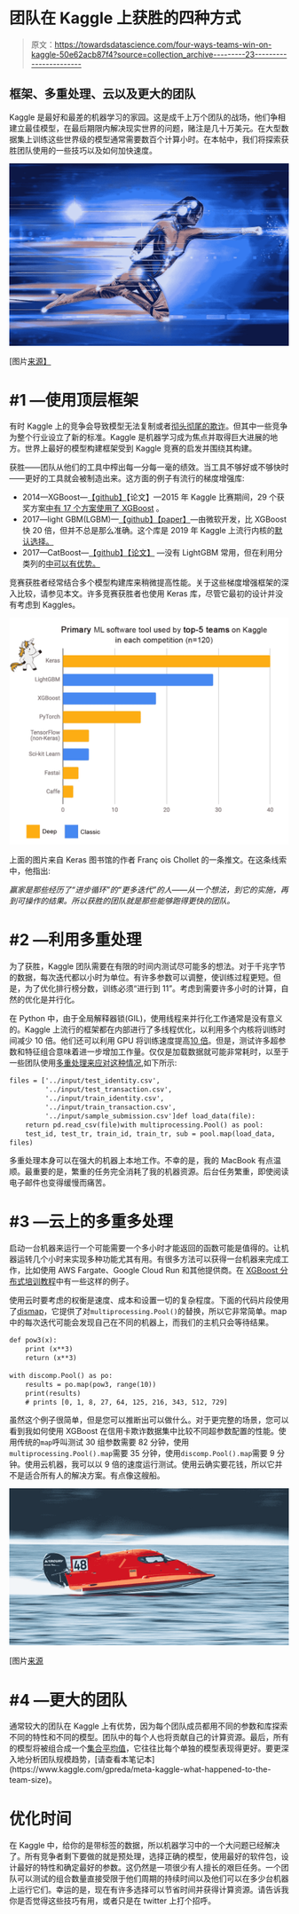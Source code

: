 # 团队在 Kaggle 上获胜的四种方式

> 原文：<https://towardsdatascience.com/four-ways-teams-win-on-kaggle-50e62acb87f4?source=collection_archive---------23----------------------->

## 框架、多重处理、云以及更大的团队

Kaggle 是最好和最差的机器学习的家园。这是成千上万个团队的战场，他们争相建立最佳模型，在最后期限内解决现实世界的问题，赌注是几十万美元。在大型数据集上训练这些世界级的模型通常需要数百个计算小时。在本帖中，我们将探索获胜团队使用的一些技巧以及如何加快速度。

![](img/9bada25f41afba6853335933e9209f8f.png)

[图片[来源】](https://pixabay.com/illustrations/superhero-girl-speed-runner-534120/)

# #1 —使用顶层框架

有时 Kaggle 上的竞争会导致模型无法复制或者[彻头彻尾的欺诈](/kaggle-1st-place-winner-cheated-10-000-prize-declared-irrecoverable-bb7e1b639365)。但其中一些竞争为整个行业设立了新的标准。Kaggle 是机器学习成为焦点并取得巨大进展的地方。世界上最好的模型构建框架受到 Kaggle 竞赛的启发并围绕其构建。

获胜——团队从他们的工具中榨出每一分每一毫的绩效。当工具不够好或不够快时——更好的工具就会被制造出来。这方面的例子有流行的梯度增强库:

*   2014—XGBoost—[【github】](https://github.com/dmlc/xgboost)【论文】—2015 年 Kaggle 比赛期间，29 个获奖方案[中有 17 个方案使用了 XGBoost](https://www.linkedin.com/pulse/present-future-kdd-cup-competition-outsiders-ron-bekkerman/) 。
*   2017—light GBM(LGBM)—[【github】](https://github.com/microsoft/LightGBM)[【paper】](https://papers.nips.cc/paper/6907-lightgbm-a-highly-efficient-gradient-boosting-decision-tree.pdf)—由微软开发，比 XGBoost 快 20 倍，但并不总是那么准确。这个库是 2019 年 Kaggle 上流行内核的[默认选择。](https://www.kaggle.com/c/ga-customer-revenue-prediction/discussion/66048)
*   2017—CatBoost—[【github】](https://github.com/catboost/catboost)[【论文】](https://arxiv.org/abs/1706.09516) —没有 LightGBM 常用，但在利用分类列的[中可以有优势。](https://datascience.stackexchange.com/questions/49567/lightgbm-vs-xgboost-vs-catboost)

竞赛获胜者经常结合多个模型构建库来稍微提高性能。关于这些梯度增强框架的深入比较，请参见本文。许多竞赛获胜者也使用 Keras 库，尽管它最初的设计并没有考虑到 Kaggles。

![](img/fde200f37cce1a644bb5f157045ccf3c.png)

上面的图片来自 Keras 图书馆的作者 Franç ois Chollet 的一条推文。在这条线索中，他指出:

*赢家是那些经历了“进步循环”的“更多迭代”的人——从一个想法，到它的实施，再到可操作的结果。所以获胜的团队就是那些能够跑得更快的团队。*

# #2 —利用多重处理

为了获胜，Kaggle 团队需要在有限的时间内测试尽可能多的想法。对于千兆字节的数据，每次迭代都以小时为单位。有许多参数可以调整，使训练过程更短。但是，为了优化排行榜分数，训练必须“进行到 11”。考虑到需要许多小时的计算，自然的优化是并行化。

在 Python 中，由于全局解释器锁(GIL)，使用线程来并行化工作通常是没有意义的。Kaggle 上流行的框架都在内部进行了多线程优化，以利用多个内核将训练时间减少 10 倍。他们还可以利用 GPU 将训练速度提高[10 倍](https://xgboost.ai/2018/07/04/gpu-xgboost-update.html)。但是，测试许多超参数和特征组合意味着进一步增加工作量。仅仅是加载数据就可能非常耗时，以至于一些团队使用[多重处理来应对这种情况](https://www.kaggle.com/nroman/lgb-single-model-lb-0-9419),如下所示:

```
files = ['../input/test_identity.csv', 
         '../input/test_transaction.csv',
         '../input/train_identity.csv',
         '../input/train_transaction.csv',
         '../input/sample_submission.csv']def load_data(file):
    return pd.read_csv(file)with multiprocessing.Pool() as pool:
    test_id, test_tr, train_id, train_tr, sub = pool.map(load_data, files)
```

多重处理本身可以在强大的机器上本地工作。不幸的是，我的 MacBook 有点温顺。最重要的是，繁重的任务完全消耗了我的机器资源。后台任务繁重，即使阅读电子邮件也变得缓慢而痛苦。

# #3 —云上的多重多处理

启动一台机器来运行一个可能需要一个多小时才能返回的函数可能是值得的。让机器运转几个小时来实现多种功能尤其有用。有很多方法可以获得一台机器来完成工作，比如使用 AWS Fargate、Google Cloud Run 和其他提供商。在 [XGBoost 分布式培训教程](https://xgboost.readthedocs.io/en/latest/tutorials/index.html)中有一些这样的例子。

使用云时要考虑的权衡是速度、成本和设置一切的复杂程度。下面的代码片段使用了[dismap](https://docs.dis.co/quick-start-guide/discomp)，它提供了对`multiprocessing.Pool()`的替换，所以它非常简单。map 中的每次迭代可能会发现自己在不同的机器上，而我们的主机只会等待结果。

```
def pow3(x):
    print (x**3)
    return (x**3)

with discomp.Pool() as po:
    results = po.map(pow3, range(10))
    print(results)
    # prints [0, 1, 8, 27, 64, 125, 216, 343, 512, 729]
```

虽然这个例子很简单，但是您可以推断出可以做什么。对于更完整的场景，您可以看到我如何使用 XGBoost 在信用卡欺诈数据集中比较不同超参数配置的性能。使用传统的`map`呼叫测试 30 组参数需要 82 分钟，使用`multiprocessing.Pool().map`需要 35 分钟，使用`discomp.Pool().map`需要 9 分钟。使用云机器，我可以以 9 倍的速度运行测试。使用云确实要花钱，所以它并不是适合所有人的解决方案。有点像这艘船。

![](img/a3b9a52fc7e233beaefacfd6ed93fbd4.png)

[图片[来源](https://pixabay.com/photos/powerboat-speed-speedboat-fast-2784250/)

# #4 —更大的团队

通常较大的团队在 Kaggle 上有优势，因为每个团队成员都用不同的参数和库探索不同的特性和不同的模型。团队中的每个人也将贡献自己的计算资源。最后，所有的模型将被组合成一个[集合平均值](https://en.wikipedia.org/wiki/Ensemble_averaging_(machine_learning))，它往往比每个单独的模型表现得更好。要更深入地分析团队规模趋势，[请查看本笔记本](https://www.kaggle.com/gpreda/meta-kaggle-what-happened-to-the-team-size)。

# 优化时间

在 Kaggle 中，给你的是带标签的数据，所以机器学习中的一个大问题已经解决了。所有竞争者剩下要做的就是预处理，选择正确的模型，使用最好的软件包，设计最好的特性和确定最好的参数。这仍然是一项很少有人擅长的艰巨任务。一个团队可以测试的组合数量直接受限于他们周期的持续时间以及他们可以在多少台机器上运行它们。幸运的是，现在有许多选择可以节省时间并获得计算资源。请告诉我你是否觉得这些技巧有用，或者只是在 twitter 上打个招呼。